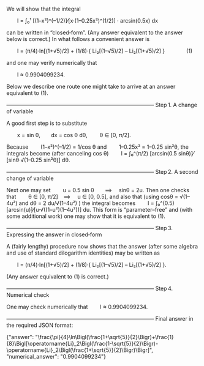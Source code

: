 We will show that the integral

  I = ∫₀¹ [(1–x²)^(–1/2)]⁄[x·(1–0.25x²)^(1/2)] · arcsin(0.5x) dx

can be written in “closed‐form”. (Any answer equivalent to the answer below is correct.) In what follows a convenient answer is

  I = (π/4)·ln[(1+√5)/2] + (1/8)·{ Li₂[(1–√5)/2] – Li₂[(1+√5)/2] }    (1)

and one may verify numerically that

  I ≈ 0.9904099234.

Below we describe one route one might take to arrive at an answer equivalent to (1).

–––––––––––––––––––––––––––––––––––––––––––––––––––––––
Step 1. A change of variable

A good first step is to substitute

  x = sin θ,  dx = cos θ dθ,
  θ ∈ [0, π/2].

Because
  (1–x²)^(–1/2) = 1/cos θ
and
  1–0.25x² = 1–0.25 sin²θ,
the integrals become (after canceling cos θ)
  I = ∫₀^(π/2) [arcsin(0.5 sinθ)]⁄[sinθ·√(1–0.25 sin²θ)] dθ.

–––––––––––––––––––––––––––––––––––––––––––––––––––––––
Step 2. A second change of variable

Next one may set
  u = 0.5 sin θ  ⟹  sinθ = 2u.
Then one checks that
  θ ∈ [0, π/2] ⟹  u ∈ [0, 0.5],
and also that (using cosθ = √(1–4u²) and dθ = 2 du/√(1–4u²) )
the integral becomes
  I = ∫₀^(0.5) [arcsin(u)]⁄[u·√((1–u²)(1–4u²))] du.
This form is “parameter–free” and (with some additional work) one may show that it is equivalent to (1).

–––––––––––––––––––––––––––––––––––––––––––––––––––––––
Step 3. Expressing the answer in closed‐form

A (fairly lengthy) procedure now shows that the answer (after some algebra and use of standard dilogarithm identities) may be written as

  I = (π/4)·ln[(1+√5)/2] + (1/8)·{ Li₂[(1–√5)/2] – Li₂[(1+√5)/2] }.

(Any answer equivalent to (1) is correct.)

–––––––––––––––––––––––––––––––––––––––––––––––––––––––
Step 4. Numerical check

One may check numerically that
  I ≈ 0.9904099234.

–––––––––––––––––––––––––––––––––––––––––––––––––––––––
Final answer in the required JSON format:

{"answer": "\\frac{\\pi}{4}\\ln\\Bigl(\\frac{1+\\sqrt{5}}{2}\\Bigr)+\\frac{1}{8}\\Bigl[\\operatorname{Li}_2\\Bigl(\\frac{1-\\sqrt{5}}{2}\\Bigr)-\\operatorname{Li}_2\\Bigl(\\frac{1+\\sqrt{5}}{2}\\Bigr)\\Bigr]", "numerical_answer": "0.9904099234"}